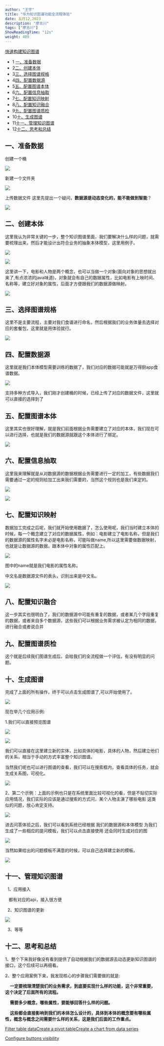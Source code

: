 ```yaml
---
author: "王宇"
title: "华为知识图谱功能全流程体验"
date: 五月12,2023
description: "廖志川"
tags: ["廖志川"]
ShowReadingTime: "12s"
weight: 409
---
```

[快速构建知识图谱](https://support.huaweicloud.com/qs-kg/kg_05_0002.html)

*   1 [一、准备数据](#id-华为知识图谱功能全流程体验-一、准备数据)
*   2[二、创建本体](#id-华为知识图谱功能全流程体验-二、创建本体)
*   3[三、选择图谱规格](#id-华为知识图谱功能全流程体验-三、选择图谱规格)
*   4[四、配置数据源](#id-华为知识图谱功能全流程体验-四、配置数据源)
*   5[五、配置图谱本体](#id-华为知识图谱功能全流程体验-五、配置图谱本体)
*   6[六、配置信息抽取](#id-华为知识图谱功能全流程体验-六、配置信息抽取)
*   7[七、配置知识映射](#id-华为知识图谱功能全流程体验-七、配置知识映射)
*   8[八、配置知识融合](#id-华为知识图谱功能全流程体验-八、配置知识融合)
*   9[九、配置图谱质检](#id-华为知识图谱功能全流程体验-九、配置图谱质检)
*   10[十、生成图谱](#id-华为知识图谱功能全流程体验-十、生成图谱)
*   11[十一、管理知识图谱](#id-华为知识图谱功能全流程体验-十一、管理知识图谱)
*   12[十二、思考和总结](#id-华为知识图谱功能全流程体验-十二、思考和总结)

一、准备数据
-------------------------------------------------------------------------------------------------------------------------------------------------------------------------------------------------------------------------------------------------------------------------------------------------------------------------------------------------------------------------------------------------------------------------------------------------------------------------------------------------------------------------------------------------

创建一个桶

![](/download/attachments/101825805/image2023-5-12_19-34-35.png?version=3&modificationDate=1684113370609&api=v2)

新建一个文件夹

![](/download/attachments/101825805/image2023-5-12_19-35-24.png?version=1&modificationDate=1683891325075&api=v2)

上传数据文件 这里先提出一个疑问，**数据源是动态变化的，能不能做到智能**？

![](/download/attachments/101825805/image2023-5-12_19-36-18.png?version=1&modificationDate=1683891378583&api=v2)

二、创建本体
------

这里我认为非常关键的一步，整个知识图谱里面，我们要解决什么样的问题，就需要梳理出来，然后才能设计出符合业务的抽象本体模型，这里用例子。

![](/download/attachments/101825805/image2023-5-12_19-38-20.png?version=1&modificationDate=1683891500240&api=v2)

![](/download/attachments/101825805/image2023-5-12_19-38-52.png?version=1&modificationDate=1683891532698&api=v2)

这里讲一下，电影和人物是两个概念，也可以当做一个对象(面向对象的思想就出来了,有点浓浓的java味道)，对象就会有自己的数据属性，比如电影有上映时间、名称等，建立好对象的属性，后面才方便跟我们的数据源做映射。

![](/download/thumbnails/101825805/image2023-5-12_19-42-53.png?version=1&modificationDate=1683891773533&api=v2)

  

三、选择图谱规格
--------

这里不是主要流程，主要对我们食谱进行命名，然后根据我们的业务体量去选择对应的套餐包，这里就是用体验就行。

![](/download/attachments/101825805/image2023-5-12_19-45-25.png?version=1&modificationDate=1683891925571&api=v2)

四、配置数据源
-------

这里就是我们本体模型需要训练的数据了，我们对应的数据可能就是万得厨app食谱数据。

![](/download/attachments/101825805/image2023-5-12_19-46-54.png?version=1&modificationDate=1683892014258&api=v2)

支持多种方式导入，我们刚才创建桶的时候，已经上传了对应的数据文件，这里就可以直接的选择到了

五、配置图谱本体
--------

这里其实也很好理解，就是我们前面根据业务需要建立了对应的本体，我们现在可以进行选择，也就是我们的数据源就跟这个本体进行了绑定。

![](/download/attachments/101825805/image2023-5-12_19-47-52.png?version=1&modificationDate=1683892073015&api=v2)

六、配置信息抽取
--------

这里我来理解就是从对数据源的数据根据业务需要进行一定的加工，有些数据我们需要通过一定的规则给加工出来我们需要的，当然这个规则也是我们来定的。

![](/download/attachments/101825805/image2023-5-12_19-49-3.png?version=1&modificationDate=1683892143808&api=v2)

![](https://support.huaweicloud.com/qs-kg/zh-cn_image_0202423291.png)

七、配置知识映射
--------

数据加工完成之后呢，我们就开始使用数据了，怎么使用呢，我们当时建立本体的时候，每一个概念建立了对应的数据属性，例如：电影建立了电影名称，但是我们的数据源的属性名字未必是电影名称，可能叫做name,所以这里需要做数据映射，也就是让数据源的数据，跟本体中对象的属性匹配上。

![](/download/attachments/101825805/image2023-5-12_19-53-37.png?version=1&modificationDate=1683892417171&api=v2)

图中的name就是我们电影的属性名称。

中文名是数据源文件的表头，识别出来是中文名。

![](/download/attachments/101825805/image2023-5-12_19-54-38.png?version=1&modificationDate=1683892478526&api=v2)

八、配置知识融合
--------

这一步其实也很明白了，我们的数据源中可能有重复的数据，或者某几个字段重复的数据，或者来自多个数据源，这些我们可以根据业务需求被认定为相同的数据，进行融合或者说合并

九、配置图谱质检
--------

这个就是后续我们图谱生成后，会给我们的全流程做一个评估，有没有明显的问题。

十、生成图谱
------

完成了上面的所有操作，终于可以点击生成图谱了,可以开始使用了。

![](/download/attachments/101825805/image2023-5-12_19-57-32.png?version=1&modificationDate=1683892652280&api=v2)

现在举几个应用示例:

1.我们可以直接预览图谱

![](/download/attachments/101825805/image2023-5-12_20-0-47.png?version=1&modificationDate=1683892847648&api=v2)

![](/download/attachments/101825805/image2023-5-12_20-13-14.png?version=1&modificationDate=1683893595353&api=v2)

我们可以直接在这里建立新的实体，比如具体的电影，具体的人物，然后建立他们的关系，相当于手动的方式丰富整个知识图谱。

当然我们呢也可以进行图谱的查看，我们可以在搜索框内，查看具体的任务，就会生成关系图，可视化。

![](/download/attachments/101825805/image2023-5-12_20-2-39.png?version=1&modificationDate=1683892959683&api=v2)

  

2、第二个示例：上面的示例也只是在系统里面比较可视化的看，但是不贴切实际应用情况，我们实际的应该是通过搜索的方式问，某个人物主演了哪些电影 这类似的问题，放心肯定支持。

![](/download/attachments/101825805/image2023-5-12_20-4-21.png?version=1&modificationDate=1683893061377&api=v2)

进去问答体验之后，我们可以看到系统已经根据 我们的数据源和本体模型 为我们生成了一些相应的提问模板，我们可以点击直接使用 还会同时生成对应的图

![](/download/attachments/101825805/image2023-5-12_20-6-18.png?version=1&modificationDate=1683893178206&api=v2)

当然如果给出的问题模板不满意的时候，可以自己选择建立新的模板。

![](/download/attachments/101825805/image2023-5-12_20-23-3.png?version=1&modificationDate=1683894183719&api=v2)

十一、管理知识图谱
---------

  1、应用接入

   都有对应的api，接入很方便

  2、知识图谱的更新

![](/download/attachments/101825805/image2023-5-12_20-15-13.png?version=1&modificationDate=1683893713633&api=v2)

  3、等等

十二、思考和总结
--------

1、整个下来我好像没有看到提供了自动根据我们的数据源去动态更新知识图谱的接口，这个后续可以再细看。

2、整个应用案例下来，我发现核心的步骤我们需要做的就是:

    **一定要梳理清楚我们的业务需求，到底要实现什么样的功能，这个非常重要，这个决定了后面所有的流程。**

    **需要多少概念，哪些属性，要能够回答什么样的问题。**

    **这些都会直接影响到我们的本体怎么设计的，具体到本体的概念要有哪些属性，概念与概念之间需要什么样的关系，这是我们后面的工作重点。**

  

  

[Filter table data](#)[Create a pivot table](#)[Create a chart from data series](#)

[Configure buttons visibility](/users/tfac-settings.action)